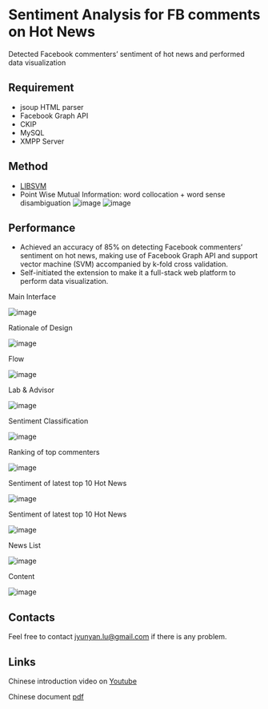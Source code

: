 # Sentiment Analysis for FB comments on Hot News

Detected Facebook commenters’ sentiment of hot news and performed data visualization

## Requirement
* jsoup HTML parser
* Facebook Graph API
* CKIP
* MySQL
* XMPP Server

## Method
* [LIBSVM](https://www.csie.ntu.edu.tw/~cjlin/libsvm/)
* Point Wise Mutual Information: word collocation + word sense disambiguation
![image](https://user-images.githubusercontent.com/9366422/129519563-b59f3f61-0b5b-4b26-8dcb-9edca2c80474.png)
![image](https://user-images.githubusercontent.com/9366422/129519584-35bc0870-ad82-48ee-9b33-3e95d92c551a.png)

## Performance

* Achieved an accuracy of 85% on detecting Facebook commenters’ sentiment on hot news, making use of Facebook Graph API and support vector machine (SVM) accompanied by k-fold cross validation.
* Self-initiated the extension to make it a full-stack web platform to perform data visualization.

Main Interface

![image](https://user-images.githubusercontent.com/9366422/129518268-6adfc9e2-6d79-4657-8f40-05130a057b00.png)

Rationale of Design

![image](https://user-images.githubusercontent.com/9366422/129518333-d1adbe9f-d64b-4b17-8cd9-4605520679a0.png)

Flow

![image](https://user-images.githubusercontent.com/9366422/129518362-0787a97e-ac12-4335-8275-7f2e77cf6c89.png)

Lab & Advisor

![image](https://user-images.githubusercontent.com/9366422/129518448-ab3d923d-7dcd-414f-ba77-4d31d4897e86.png)

Sentiment Classification

![image](https://user-images.githubusercontent.com/9366422/129518575-1f05bee0-0dec-490c-8118-0d77324e5a62.png)

Ranking of top commenters

![image](https://user-images.githubusercontent.com/9366422/129518673-160132d4-2f67-40d0-b65e-251764b9c913.png)

Sentiment of latest top 10 Hot News

![image](https://user-images.githubusercontent.com/9366422/129518776-fefe8fc0-5dfe-4fa0-9e3d-0615845f84f5.png)

Sentiment of latest top 10 Hot News

![image](https://user-images.githubusercontent.com/9366422/129518849-c892cf4d-9e33-4966-acb9-40fc76308c2b.png)

News List

![image](https://user-images.githubusercontent.com/9366422/129518903-00f4070d-6641-4aec-99aa-f0802c447b9b.png)

Content

![image](https://user-images.githubusercontent.com/9366422/129518950-2e82d3c0-5749-47c5-b951-d782824370ca.png)


## Contacts

Feel free to contact <jyunyan.lu@gmail.com> if there is any problem.

## Links

Chinese introduction video on [Youtube](https://www.youtube.com/watch?v=PGjlXMC1zoY&t=5s)

Chinese document [pdf](https://drive.google.com/file/d/1-2UAD2ETjn40ZIi8SHR4uhio5v_cPQa3/view?usp=sharing)
